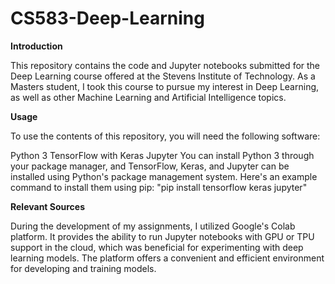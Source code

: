 # CS583-Deep-Learning

**Introduction**

This repository contains the code and Jupyter notebooks submitted for the Deep Learning course offered at the Stevens Institute of Technology. As a Masters student, I took this course to pursue my interest in Deep Learning, as well as other Machine Learning and Artificial Intelligence topics.

**Usage**

To use the contents of this repository, you will need the following software:

Python 3
TensorFlow with Keras
Jupyter
You can install Python 3 through your package manager, and TensorFlow, Keras, and Jupyter can be installed using Python's package management system. Here's an example command to install them using pip:
"pip install tensorflow keras jupyter"
        
**Relevant Sources**

During the development of my assignments, I utilized Google's Colab platform. It provides the ability to run Jupyter notebooks with GPU or TPU support in the cloud, which was beneficial for experimenting with deep learning models. The platform offers a convenient and efficient environment for developing and training models.
